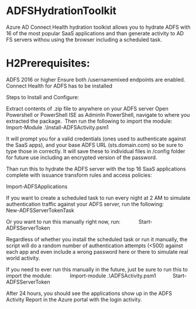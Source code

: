 # ADFSHydrationToolkit
Azure AD Connect Health hydration toolkist allows you to hydrate ADFS with 16 of the most popular SaaS applications and than generate activity to AD FS servers withou using the browser including a scheduled task.

# H2Prerequisites:
ADFS 2016 or higher
Ensure both /usernamemixed endpoints are enabled.
Connect Health for ADFS has to be installed

Steps to Install and Configure:

Extract contents of .zip file to anywhere on your ADFS server
Open Powershell or PowerShell ISE as AdminIn PowerShell, navigate to where you extracted the package. 
Then run the following to import the module:       
Import-Module .\Install-ADFSActivity.psm1

It will prompt you for a valid credentials (ones used to authenticate against the SaaS apps), and your base ADFS URL (sts.domain.com) so be sure to type those in correctly. It will save these to individual files in /config folder for future use including an encrypted version of the password. 

Than run this to hydrate the ADFS server with the top 16 SaaS applications complete with issuance transform rules and access policies:       

Import-ADFSApplications 

If you want to create a scheduled task to run every night at 2 AM to simulate authentication traffic against your ADFS server, run the following:      
New-ADFSServerTokenTask 

Or you want to run this manually right now, run:       
Start-ADFSServerToken 

Regardless of whether you install the scheduled task or run it manually, the script will do a random number of authentication attempts (<500) against each app and even include a wrong password here or there to simulate real world activity. 

If you need to ever run this manually in the future, just be sure to run this to import the module:       
Import-module .\ADFSActivity.psm1      
Start-ADFSServerToken  

After 24 hours, you should see the applications show up in the ADFS Activity Report in the Azure portal with the login activity.
